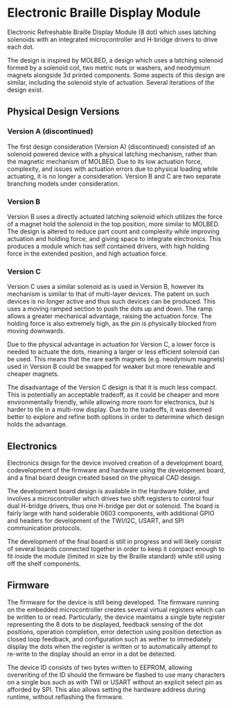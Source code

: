 # Electronic Braille Display Module
Electronic Refreshable Braille Display Module (8 dot) which uses latching solenoids with an integrated microcontroller and H-bridge drivers to drive each dot.

The design is inspired by MOLBED, a design which uses a latching solenoid formed by a solenoid coil, two metric nuts or washers, and neodymium magnets alongside 3d printed components. Some aspects of this design are similar, including the solenoid style of actuation. Several iterations of the design exist.  

## Physical Design Versions

### Version A (discontinued)
The first design consideration (Version A) (discontinued) consisted of an solenoid powered device with a physical latching mechanism, rather than the magnetic mechanism of MOLBED. Due to its low actuation force, complexity, and issues with actuation errors due to physical loading while actuating, it is no longer a consideration. Version B and C are two separate branching models under consideration.

### Version B
Version B uses a directly actuated latching solenoid which utilizes the force of a magnet hold the solenoid in the top position, more similar to MOLBED. The design is altered to reduce part count and complexity while improving actuation and holding force, and giving space to integrate electronics. This produces a module which has self contained drivers, with high holding force in the extended position, and high actuation force.

### Version C
Version C uses a similar solenoid as is used in Version B, however its mechanism is similar to that of multi-layer devices. The patent on such devices is no longer active and thus such devices can be produced. This uses a moving ramped section to push the dots up and down. The ramp allows a greater mechanical advantage, raising the actuation force. The holding force is also extremely high, as the pin is physically blocked from moving downwards. 

Due to the physical advantage in actuation for Version C, a lower force is needed to actuate the dots, meaning a larger or less efficient solenoid can be used. This means that the rare earth magnets (e.g. neodymium magnets) used in Version B could be swapped for weaker but more renewable and cheaper magnets.

The disadvantage of the Version C design is that it is much less compact. This is potentially an acceptable tradeoff, as it could be cheaper and more environmentally friendly, while allowing more room for electronics, but is harder to tile in a multi-row display. Due to the tradeoffs, it was deemed better to explore and refine both options in order to determine which design holds the advantage.

## Electronics
Electronics design for the device involved creation of a development board, codevelopment of the firmware and hardware using the development board, and a final board design created based on the physical CAD design. 

The development board design is available in the Hardware folder, and involves a microcontroller which drives two shift registers to control four dual H-bridge drivers, thus one H-bridge per dot or solenoid. The board is fairly large with hand solderable 0603 components, with additional GPIO and headers for development of the TWI/I2C, USART, and SPI communication protocols.

The development of the final board is still in progress and will likely consist of several boards connected together in order to keep it compact enough to fit inside the module (limited in size by the Braille standard) while still using off the shelf components.

## Firmware
The firmware for the device is still being developed. The firmware running on the embedded microcontroller creates several virtual registers which can be written to or read. Particularly, the device maintains a single byte register representing the 8 dots to be displayed, feedback sensing of the dot positions, operation completion, error detection using position detection as closed loop feedback, and configuration such as wether to immediately display the dots when the register is written or to automatically attempt to re-write to the display should an error in a dot be detected.

The device ID consists of two bytes written to EEPROM, allowing overwriting of the ID should the firmware be flashed to use many characters on a single bus such as with TWI or USART without an explicit select pin as afforded by SPI. This also allows setting the hardware address during runtime, without reflashing the firmware.